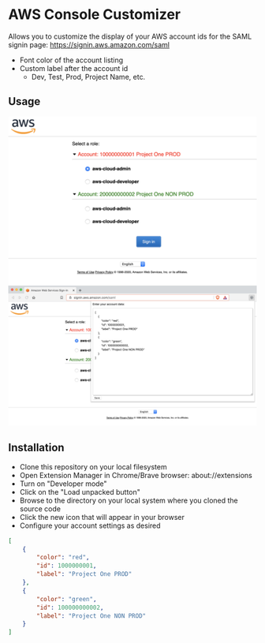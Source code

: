 # AWS Console Customizer

Allows you to customize the display of your AWS account ids for the SAML signin page: https://signin.aws.amazon.com/saml
- Font color of the account listing
- Custom label after the account id
    - Dev, Test, Prod, Project Name, etc.
    
## Usage
<div>
    <img src="./screen.png"/>
</div>
<div>
    <img src="./screen2.png"/>
</div>

## Installation
- Clone this repository on your local filesystem
- Open Extension Manager in Chrome/Brave browser: about://extensions
- Turn on "Developer mode"
- Click on the "Load unpacked button"
- Browse to the directory on your local system where you cloned the source code
- Click the new icon that will appear in your browser
- Configure your account settings as desired
```json
[
    {
        "color": "red",
        "id": 1000000001,
        "label": "Project One PROD"
    },
    {
        "color": "green",
        "id": 100000000002,
        "label": "Project One NON PROD"
    }
]
```
